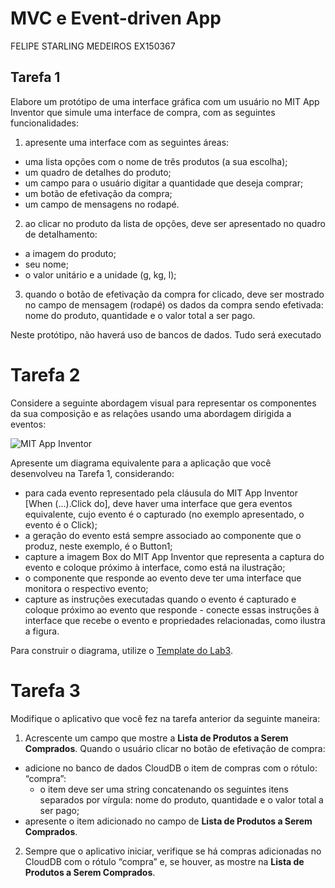 # MVC e Event-driven App

FELIPE STARLING MEDEIROS EX150367

## Tarefa 1

Elabore um protótipo de uma interface gráfica com um usuário no MIT App Inventor que simule uma interface de compra, com as seguintes funcionalidades:
1. apresente uma interface com as seguintes áreas:
  * uma lista opções com o nome de três produtos (a sua escolha);
  * um quadro de detalhes do produto;
  * um campo para o usuário digitar a quantidade que deseja comprar;
  * um botão de efetivação da compra;
  * um campo de mensagens no rodapé.
2. ao clicar no produto da lista de opções, deve ser apresentado no quadro de detalhamento:
  * a imagem do produto;
  * seu nome;
  * o valor unitário e a unidade (g, kg, l);
3. quando o botão de efetivação da compra for clicado, deve ser mostrado no campo de mensagem (rodapé) os dados da compra sendo efetivada: nome do produto, quantidade e o valor total a ser pago.

Neste protótipo, não haverá uso de bancos de dados. Tudo será executado

# Tarefa 2

Considere a seguinte abordagem visual para representar os componentes da sua composição e as relações usando uma abordagem dirigida a eventos:

![MIT App Inventor](images/mit-app-inventor-events.png)

Apresente um diagrama equivalente para a aplicação que você desenvolveu na Tarefa 1, considerando:
* para cada evento representado pela cláusula do MIT App Inventor [When (...).Click do], deve haver uma interface que gera eventos equivalente, cujo evento é o capturado (no exemplo apresentado, o evento é o Click);
* a geração do evento está sempre associado ao componente que o produz, neste exemplo, é o Button1;
* capture a imagem Box do MIT App Inventor que representa a captura do evento e coloque próximo à interface, como está na ilustração;
* o componente que responde ao evento deve ter uma interface que monitora o respectivo evento;
* capture as instruções executadas quando o evento é capturado e coloque próximo ao evento que responde - conecte essas instruções à interface que recebe o evento e propriedades relacionadas, como ilustra a figura.

Para construir o diagrama, utilize o [Template do Lab3](https://docs.google.com/presentation/d/1KcXoJJa4up8X8M-7crZzSSg_ZcBGjFH2UX8OugLu-LI/edit?usp=sharing).


# Tarefa 3

Modifique o aplicativo que você fez na tarefa anterior da seguinte maneira:

1. Acrescente um campo que mostre a **Lista de Produtos a Serem Comprados**. Quando o usuário clicar no botão de efetivação de compra:
  * adicione no banco de dados CloudDB o item de compras com o rótulo: “compra”:
    * o item deve ser uma string concatenando os seguintes itens separados por vírgula: nome do produto, quantidade e o valor total a ser pago;
  * apresente o item adicionado no campo de **Lista de Produtos a Serem Comprados**.

2. Sempre que o aplicativo iniciar, verifique se há compras adicionadas no CloudDB com o rótulo “compra” e, se houver, as mostre na **Lista de Produtos a Serem Comprados**.
